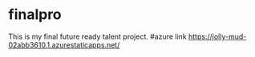 # finalpro
This is my final future ready talent project.
#azure link https://jolly-mud-02abb3610.1.azurestaticapps.net/
